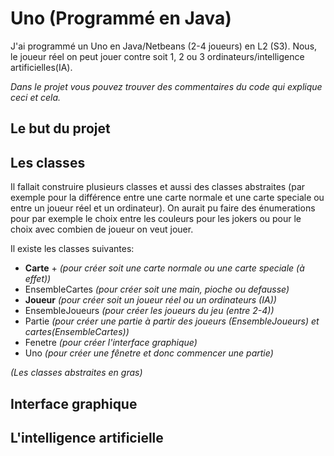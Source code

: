 # Uno (Programmé en Java)
J'ai programmé un Uno en Java/Netbeans (2-4 joueurs) en L2 (S3).
Nous, le joueur réel on peut jouer contre soit 1, 2 ou 3 ordinateurs/intelligence artificielles(IA).

*Dans le projet vous pouvez trouver des commentaires du code qui explique ceci et cela.*


## Le but du projet 


## Les classes
Il fallait construire plusieurs classes et aussi des classes abstraites (par exemple pour la différence entre une carte normale et une carte speciale ou entre un joueur réel et un ordinateur).
On aurait pu faire des énumerations pour par exemple le choix entre les couleurs pour les jokers ou pour le choix avec combien de joueur on veut jouer.

Il existe les classes suivantes: 
  * **Carte** + *(pour créer soit une carte normale ou une carte speciale (à effet))*
  * EnsembleCartes *(pour créer soit une main, pioche ou defausse)*
  * **Joueur**  *(pour créer soit un joueur réel ou un ordinateurs (IA))* 
  * EnsembleJoueurs *(pour créer les joueurs du jeu (entre 2-4))*
  * Partie *(pour créer une partie à partir des joueurs (EnsembleJoueurs) et cartes(EnsembleCartes))*
  * Fenetre *(pour créer l'interface graphique)*
  * Uno *(pour créer une fênetre et donc commencer une partie)*

*(Les classes abstraites en gras)*  

## Interface graphique


## L'intelligence artificielle


